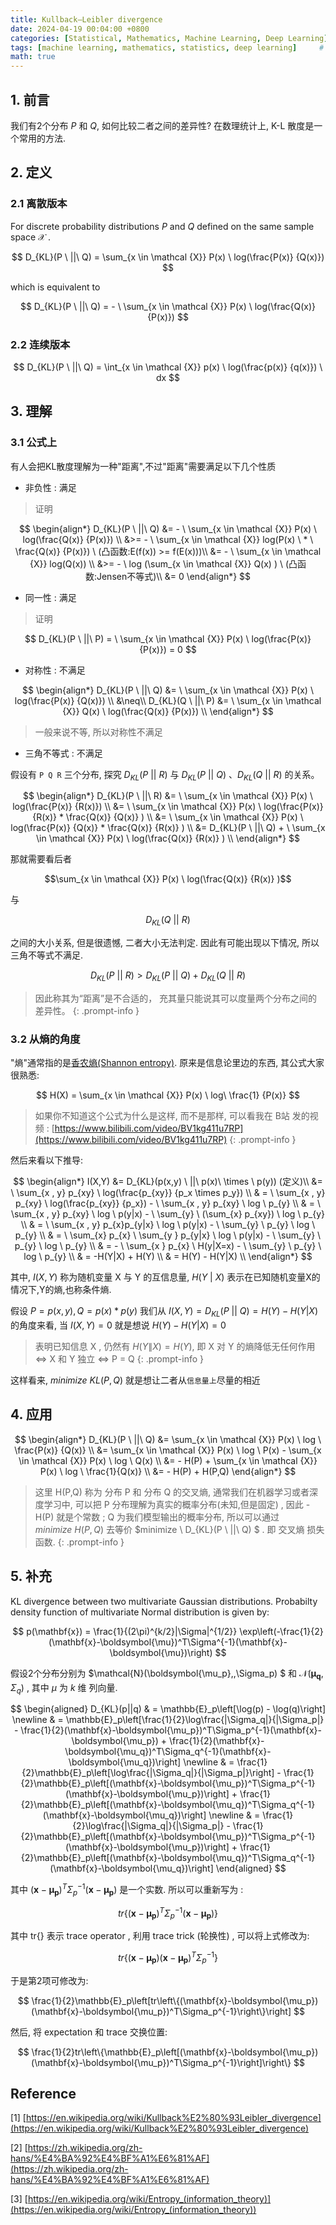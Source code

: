 ```yaml
---
title: Kullback–Leibler divergence
date: 2024-04-19 00:04:00 +0800
categories: [Statistical, Mathematics, Machine Learning, Deep Learning]
tags: [machine learning, mathematics, statistics, deep learning]     # TAG names should always be lowercase
math: true
---
```



## 1. 前言

我们有2个分布 $P$ 和 $Q$, 如何比较二者之间的差异性? 在数理统计上, K-L 散度是一个常用的方法.


## 2. 定义

### 2.1 离散版本

For discrete probability distributions $P$ and $Q$ defined on the same sample space $\mathcal {X}$ . 
 
$$
D_{KL}(P \ ||\  Q)  = \sum_{x \in \mathcal {X}} P(x) \ log(\frac{P(x)} {Q(x)})
$$

which is equivalent to

$$
D_{KL}(P \ ||\  Q)  = - \ \sum_{x \in \mathcal {X}} P(x) \ log(\frac{Q(x)} {P(x)})
$$

### 2.2 连续版本

$$
D_{KL}(P \ ||\  Q)  = \int_{x \in \mathcal {X}} p(x) \ log(\frac{p(x)} {q(x)}) \ dx
$$


## 3. 理解

### 3.1 公式上

有人会把KL散度理解为一种"距离",不过"距离"需要满足以下几个性质

- 非负性 : 满足

> 证明

$$
\begin{align*}
D_{KL}(P \ ||\  Q)  &= - \ \sum_{x \in \mathcal {X}} P(x) \ log(\frac{Q(x)} {P(x)}) \\
&>= - \ \sum_{x \in \mathcal {X}} log(P(x) \  * \ \frac{Q(x)} {P(x)})  \  (凸函数:E(f(x)) >= f(E(x)))\\
&= - \ \sum_{x \in \mathcal {X}} log(Q(x)) \\
&>= - \ log (\sum_{x \in \mathcal {X}}  Q(x) ) \  (凸函数:Jensen不等式)\\ 
&= 0
\end{align*}
$$

- 同一性 : 满足

> 证明

$$
D_{KL}(P \ ||\  P)  =  \ \sum_{x \in \mathcal {X}} P(x) \ log(\frac{P(x)} {P(x)}) = 0
$$

- 对称性 : 不满足

$$
\begin{align*}
D_{KL}(P \ ||\  Q)  &=  \ \sum_{x \in \mathcal {X}} P(x) \ log(\frac{P(x)} {Q(x)}) \\
&\neq\\
D_{KL}(Q \ ||\  P)  &=  \ \sum_{x \in \mathcal {X}} Q(x) \ log(\frac{Q(x)} {P(x)}) \\
\end{align*}
$$

> 一般来说不等, 所以对称性不满足

- 三角不等式 : 不满足

假设有 `P Q R` 三个分布, 探究
$D_{KL}(P \ ||\  R)$ 与 $D_{KL}(P \ ||\  Q)$ 、$D_{KL}(Q \ ||\  R)$ 的关系。


$$
\begin{align*}
D_{KL}(P \ ||\  R)  &=  \ \sum_{x \in \mathcal {X}} P(x) \ log(\frac{P(x)} {R(x)}) \\
&=  \ \sum_{x \in \mathcal {X}} P(x) \ log(\frac{P(x)} {R(x)} * \frac{Q(x)} {Q(x)} ) \\
&=  \ \sum_{x \in \mathcal {X}} P(x) \ log(\frac{P(x)} {Q(x)} * \frac{Q(x)} {R(x)} ) \\
&=  D_{KL}(P \ ||\  Q) + \ \sum_{x \in \mathcal {X}} P(x) \ log(\frac{Q(x)} {R(x)} ) \\
\end{align*}
$$

那就需要看后者 

$$\sum_{x \in \mathcal {X}} P(x) \ log(\frac{Q(x)} {R(x)} )$$ 

与 

$$D_{KL}(Q \ ||\  R)$$ 

之间的大小关系, 但是很遗憾, 二者大小无法判定. 因此有可能出现以下情况, 所以三角不等式不满足.

$$
D_{KL}(P \ ||\  R) > D_{KL}(P \ ||\  Q) + D_{KL}(Q \ ||\  R) 
$$


> 因此称其为“距离”是不合适的， 充其量只能说其可以度量两个分布之间的差异性。
{: .prompt-info }

### 3.2 从熵的角度

"熵"通常指的是[香农熵(Shannon entropy)](https://zh.wikipedia.org/zh-hans/%E7%86%B5_(%E4%BF%A1%E6%81%AF%E8%AE%BA)). 原来是信息论里边的东西, 其公式大家很熟悉:

$$
H(X) = \sum_{x \in \mathcal {X}} P(x) \ log\ \frac{1} {P(x)}
$$

> 如果你不知道这个公式为什么是这样, 而不是那样, 可以看我在 B站 发的视频 : [https://www.bilibili.com/video/BV1kg411u7RP](https://www.bilibili.com/video/BV1kg411u7RP)
{: .prompt-info }

然后来看以下推导:

$$
\begin{align*}
I(X,Y) &= D_{KL}(p(x,y) \ ||\  p(x)\ \times \ p(y))  (定义)\\
&=  \ \sum_{x , y} p_{xy} \ log(\frac{p_{xy}} {p_x \times p_y})  \\ 
& = \ \sum_{x , y} p_{xy} \ log(\frac{p_{xy}} {p_x}) - \ \sum_{x , y} p_{xy} \ log \ p_{y} \\
& = \ \sum_{x , y} p_{xy} \ log \ p(y|x) - \ \sum_{y}  \ (\sum_{x} p_{xy}) \ log \ p_{y} \\
& = \ \sum_{x , y} p_{x}p_{y|x} \ log \ p(y|x) - \ \sum_{y}  \ p_{y} \ log \ p_{y} \\
& = \ \sum_{x} p_{x} \ \sum_{y } p_{y|x} \ log \ p(y|x) - \ \sum_{y}  \ p_{y} \ log \ p_{y} \\
& = - \ \sum_{x } p_{x} \ H(y|X=x) - \ \sum_{y}  \ p_{y} \ log \ p_{y} \\
& = -H(Y|X) +  H(Y) \\
& = H(Y) - H(Y|X)  \\
\end{align*}
$$

其中, $I(X,Y)$ 称为随机变量 X 与 Y 的互信息量,
$H(Y\ |\ X)$ 
表示在已知随机变量X的情况下,Y的熵,也称条件熵.

假设 $P = p(x,y), Q =  p(x) * p(y)$
我们从 $I(X,Y) = D_{KL}(P\ || \ Q) = H(Y) - H(Y|X)$ 
的角度来看, 当
$I(X,Y) = 0$ 
就是想说 
$H(Y) - H(Y|X) = 0$

> 表明已知信息 X , 仍然有 $H(Y\|X) = H(Y)$, 即 X 对 Y 的熵降低无任何作用 <=> X 和 Y 独立 <=> P = Q
{: .prompt-info }

这样看来, $minimize \ KL(P,Q)$ 就是想让二者从`信息量上`尽量的相近

## 4. 应用

$$
\begin{align*}
D_{KL}(P \ ||\  Q)  &= \sum_{x \in \mathcal {X}} P(x) \ log \ \frac{P(x)} {Q(x)} \\
&= \sum_{x \in \mathcal {X}} P(x) \ log \ P(x) - \sum_{x \in \mathcal {X}} P(x) \ log \ Q(x) \\
&=  - H(P) + \sum_{x \in \mathcal {X}} P(x) \ log \ \frac{1}{Q(x)} \\
&=  - H(P) + H(P,Q)
\end{align*}
$$

>这里 H(P,Q) 称为 分布 P 和 分布 Q 的交叉熵, 通常我们在机器学习或者深度学习中, 可以把 P 分布理解为真实的概率分布(未知,但是固定) , 因此 - H(P) 就是个常数 ; Q 为我们模型输出的概率分布, 所以可以通过 
$minimize \ H(P,Q)$ 
去等价 
$minimize \ D_{KL}(P \ ||\  Q) $ 
. 即 交叉熵 损失函数.
{: .prompt-info }


## 5. 补充

KL divergence between two multivariate Gaussian distributions. Probabilty density function of multivariate Normal distribution is given by:

$$
p(\mathbf{x}) = \frac{1}{(2\pi)^{k/2}|\Sigma|^{1/2}} \exp\left(-\frac{1}{2}(\mathbf{x}-\boldsymbol{\mu})^T\Sigma^{-1}(\mathbf{x}-\boldsymbol{\mu})\right)
$$

假设2个分布分别为 $\mathcal{N}(\boldsymbol{\mu_p},\,\Sigma_p) $ 和 $\mathcal{N}(\boldsymbol{\mu_q},\,\Sigma_q)$ , 其中 $\mu$ 为 $k$ 维 列向量.

$$
\begin{aligned}
D_{KL}(p||q) & = \mathbb{E}_p\left[\log(p) - \log(q)\right]
\newline
& = \mathbb{E}_p\left[\frac{1}{2}\log\frac{|\Sigma_q|}{|\Sigma_p|} - \frac{1}{2}(\mathbf{x}-\boldsymbol{\mu_p})^T\Sigma_p^{-1}(\mathbf{x}-\boldsymbol{\mu_p}) + \frac{1}{2}(\mathbf{x}-\boldsymbol{\mu_q})^T\Sigma_q^{-1}(\mathbf{x}-\boldsymbol{\mu_q})\right]
\newline
& = \frac{1}{2}\mathbb{E}_p\left[\log\frac{|\Sigma_q|}{|\Sigma_p|}\right] - \frac{1}{2}\mathbb{E}_p\left[(\mathbf{x}-\boldsymbol{\mu_p})^T\Sigma_p^{-1}(\mathbf{x}-\boldsymbol{\mu_p})\right] + \frac{1}{2}\mathbb{E}_p\left[(\mathbf{x}-\boldsymbol{\mu_q})^T\Sigma_q^{-1}(\mathbf{x}-\boldsymbol{\mu_q})\right]
\newline
& = \frac{1}{2}\log\frac{|\Sigma_q|}{|\Sigma_p|} - \frac{1}{2}\mathbb{E}_p\left[(\mathbf{x}-\boldsymbol{\mu_p})^T\Sigma_p^{-1}(\mathbf{x}-\boldsymbol{\mu_p})\right] + \frac{1}{2}\mathbb{E}_p\left[(\mathbf{x}-\boldsymbol{\mu_q})^T\Sigma_q^{-1}(\mathbf{x}-\boldsymbol{\mu_q})\right] 
\end{aligned}
$$

其中 
$(\mathbf{x}-\boldsymbol{\mu_p})^T\Sigma_p^{-1}(\mathbf{x}-\boldsymbol{\mu_p})$ 
是一个实数. 所以可以重新写为 : 

$$
tr \left\{(\mathbf{x}-\boldsymbol{\mu_p})^T\Sigma_p^{-1}(\mathbf{x}-\boldsymbol{\mu_p})\right\}
$$

其中 tr{} 表示  trace operator , 利用 trace trick (轮换性) , 可以将上式修改为:

$$
tr \left\{(\mathbf{x}-\boldsymbol{\mu_p})(\mathbf{x}-\boldsymbol{\mu_p})^T\Sigma_p^{-1}\right\}
$$

于是第2项可修改为:

$$
\frac{1}{2}\mathbb{E}_p\left[tr\left\{(\mathbf{x}-\boldsymbol{\mu_p})(\mathbf{x}-\boldsymbol{\mu_p})^T\Sigma_p^{-1}\right\}\right]
$$

然后, 将 expectation 和 trace 交换位置:

$$
\frac{1}{2}tr\left\{\mathbb{E}_p\left[(\mathbf{x}-\boldsymbol{\mu_p})(\mathbf{x}-\boldsymbol{\mu_p})^T\Sigma_p^{-1}\right]\right\}
$$



## Reference

[1] [https://en.wikipedia.org/wiki/Kullback%E2%80%93Leibler_divergence](https://en.wikipedia.org/wiki/Kullback%E2%80%93Leibler_divergence)

[2] [https://zh.wikipedia.org/zh-hans/%E4%BA%92%E4%BF%A1%E6%81%AF](https://zh.wikipedia.org/zh-hans/%E4%BA%92%E4%BF%A1%E6%81%AF)

[3] [https://en.wikipedia.org/wiki/Entropy_(information_theory)](https://en.wikipedia.org/wiki/Entropy_(information_theory))








